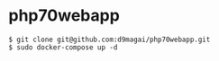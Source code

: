 # php70webapp

```
$ git clone git@github.com:d9magai/php70webapp.git
$ sudo docker-compose up -d
```

